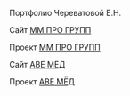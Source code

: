 Портфолио Череватовой Е.Н.

Сайт [ММ ПРО ГРУПП](https://mmprogrupp.ru/)

Проект [ММ ПРО ГРУПП](https://github.com/echerevatova/echerevatova.github.io/tree/main/mmprogroup)

Сайт [АВЕ МЁД](https://echerevatova.github.io/honey/index.html)

Проект [АВЕ МЁД](https://github.com/echerevatova/echerevatova.github.io/tree/main/honey)

